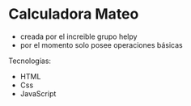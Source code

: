 # Calculadora Mateo

- creada por el increible grupo helpy
- por el momento solo posee operaciones básicas 


Tecnologías:
- HTML
- Css
- JavaScript
